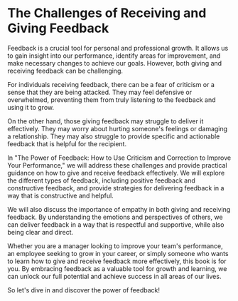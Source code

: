 The Challenges of Receiving and Giving Feedback
=============================================================

Feedback is a crucial tool for personal and professional growth. It allows us to gain insight into our performance, identify areas for improvement, and make necessary changes to achieve our goals. However, both giving and receiving feedback can be challenging.

For individuals receiving feedback, there can be a fear of criticism or a sense that they are being attacked. They may feel defensive or overwhelmed, preventing them from truly listening to the feedback and using it to grow.

On the other hand, those giving feedback may struggle to deliver it effectively. They may worry about hurting someone's feelings or damaging a relationship. They may also struggle to provide specific and actionable feedback that is helpful for the recipient.

In "The Power of Feedback: How to Use Criticism and Correction to Improve Your Performance," we will address these challenges and provide practical guidance on how to give and receive feedback effectively. We will explore the different types of feedback, including positive feedback and constructive feedback, and provide strategies for delivering feedback in a way that is constructive and helpful.

We will also discuss the importance of empathy in both giving and receiving feedback. By understanding the emotions and perspectives of others, we can deliver feedback in a way that is respectful and supportive, while also being clear and direct.

Whether you are a manager looking to improve your team's performance, an employee seeking to grow in your career, or simply someone who wants to learn how to give and receive feedback more effectively, this book is for you. By embracing feedback as a valuable tool for growth and learning, we can unlock our full potential and achieve success in all areas of our lives.

So let's dive in and discover the power of feedback!
